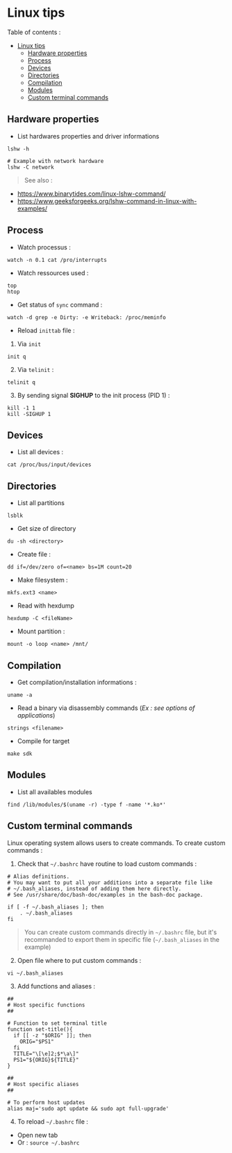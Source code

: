 # Linux tips

Table of contents :
- [Linux tips](#linux-tips)
  - [Hardware properties](#hardware-properties)
  - [Process](#process)
  - [Devices](#devices)
  - [Directories](#directories)
  - [Compilation](#compilation)
  - [Modules](#modules)
  - [Custom terminal commands](#custom-terminal-commands)

## Hardware properties 
- List hardwares properties and driver informations
```shell
lshw -h

# Example with network hardware
lshw -C network
```
> See also :
- https://www.binarytides.com/linux-lshw-command/
- https://www.geeksforgeeks.org/lshw-command-in-linux-with-examples/

## Process
- Watch processus :
```shell
watch -n 0.1 cat /pro/interrupts
```

- Watch ressources used :
```shell
top
htop
```

- Get status of `sync` command :
```shell
watch -d grep -e Dirty: -e Writeback: /proc/meminfo
```

- Reload `inittab` file :
1. Via `init`
```shell
init q
```

  2. Via `telinit` :
```shell
telinit q
```

  3. By sending signal **SIGHUP** to the init process (PID 1) :
```shell
kill -1 1
kill -SIGHUP 1
```

## Devices
- List all devices :
```shell
cat /proc/bus/input/devices
```

## Directories
- List all partitions
```shell
lsblk
```

- Get size of directory
```shell
du -sh <directory>
```

- Create file :
```shell
dd if=/dev/zero of=<name> bs=1M count=20
```

- Make filesystem :
```shell
mkfs.ext3 <name>
```

- Read with hexdump
```shell
hexdump -C <fileName>
```

- Mount partition :
```shell
mount -o loop <name> /mnt/
```

## Compilation
- Get compilation/installation informations :
```shell 
uname -a
```

- Read a binary via disassembly commands (_Ex : see options of applications_)
```shell
strings <filename>
```

- Compile for target
```shell
make sdk
```

## Modules
- List all availables modules
```shell
find /lib/modules/$(uname -r) -type f -name '*.ko*'
```

## Custom terminal commands

Linux operating system allows users to create commands. To create custom commands :
1. Check that `~/.bashrc` have routine to load custom commands :
```shell
# Alias definitions.
# You may want to put all your additions into a separate file like
# ~/.bash_aliases, instead of adding them here directly.
# See /usr/share/doc/bash-doc/examples in the bash-doc package.

if [ -f ~/.bash_aliases ]; then
    . ~/.bash_aliases
fi
```
> You can create custom commands directly in `~/.bashrc` file, but it's recommanded to export them in specific file (`~/.bash_aliases` in the example)

2. Open file where to put custom commands :
```shell
vi ~/.bash_aliases
```

3. Add functions and aliases :
```shell
##
# Host specific functions
##

# Function to set terminal title
function set-title(){
  if [[ -z "$ORIG" ]]; then
    ORIG="$PS1"
  fi
  TITLE="\[\e]2;$*\a\]"
  PS1="${ORIG}${TITLE}"
}

##
# Host specific aliases
##

# To perform host updates
alias maj='sudo apt update && sudo apt full-upgrade'
```

4. To reload `~/.bashrc` file :
- Open new tab
- Or : `source ~/.bashrc`